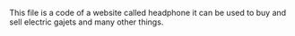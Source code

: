 This file is a code of a website called headphone it can be used to buy and sell electric gajets and many other things.
